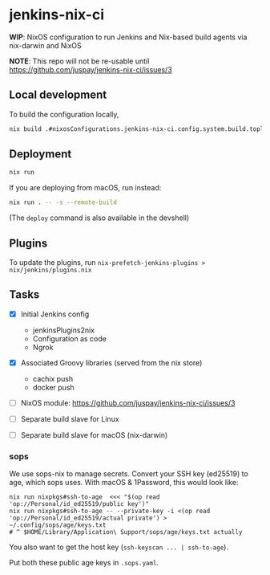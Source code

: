 # jenkins-nix-ci

**WIP**: NixOS configuration to run Jenkins and Nix-based build agents via nix-darwin and NixOS 

**NOTE**: This repo will not be re-usable until https://github.com/juspay/jenkins-nix-ci/issues/3

## Local development

To build the configuration locally,

```sh
nix build .#nixosConfigurations.jenkins-nix-ci.config.system.build.toplevel
```
## Deployment

```sh
nix run
```

If you are deploying from macOS, run instead:

```sh
nix run . -- -s --remote-build
```

(The `deploy` command is also available in the devshell)


## Plugins

To update the plugins, run `nix-prefetch-jenkins-plugins > nix/jenkins/plugins.nix`


## Tasks

- [x] Initial Jenkins config
    - jenkinsPlugins2nix
    - Configuration as code
    - Ngrok
- [x] Associated Groovy libraries (served from the nix store)
    - cachix push
    - docker push
- [ ] NixOS module: https://github.com/juspay/jenkins-nix-ci/issues/3
- [ ] Separate build slave for Linux
- [ ] Separate build slave for macOS (nix-darwin)


### sops

We use sops-nix to manage secrets. Convert your SSH key (ed25519) to age, which sops uses. With macOS & 1Password, this would look like:

```
nix run nixpkgs#ssh-to-age  <<< "$(op read 'op://Personal/id_ed25519/public key')"
nix run nixpkgs#ssh-to-age -- --private-key -i <(op read 'op://Personal/id_ed25519/actual private') > ~/.config/sops/age/keys.txt
# ^ $HOME/Library/Application\ Support/sops/age/keys.txt actually
```

You also want to get the host key (`ssh-keyscan ... | ssh-to-age`).

Put both these public age keys in `.sops.yaml`.